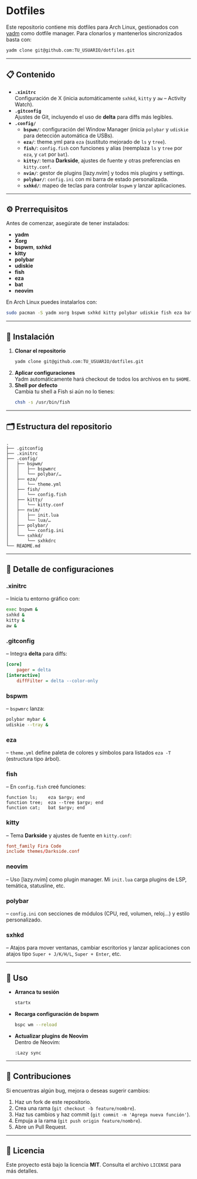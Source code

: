 # Dotfiles

Este repositorio contiene mis dotfiles para Arch Linux, gestionados con [yadm](https://yadm.io/) como dotfile manager. Para clonarlos y mantenerlos sincronizados basta con:

```bash
yadm clone git@github.com:TU_USUARIO/dotfiles.git
```

---

## 📋 Contenido

- **`.xinitrc`**  
  Configuración de X (inicia automáticamente `sxhkd`, `kitty` y `aw` – Activity Watch).
- **`.gitconfig`**  
  Ajustes de Git, incluyendo el uso de **delta** para diffs más legibles.
- **`.config/`**  
  - **`bspwm/`**: configuración del Window Manager (inicia `polybar` y `udiskie` para detección automática de USBs).  
  - **`eza/`**: theme.yml para `eza` (sustituto mejorado de `ls` y `tree`).  
  - **`fish/`**: `config.fish` con funciones y alias (reemplaza `ls` y `tree` por `eza`, y `cat` por `bat`).  
  - **`kitty/`**: tema **Darkside**, ajustes de fuente y otras preferencias en `kitty.conf`.  
  - **`nvim/`**: gestor de plugins [lazy.nvim] y todos mis plugins y settings.  
  - **`polybar/`**: `config.ini` con mi barra de estado personalizada.  
  - **`sxhkd/`**: mapeo de teclas para controlar `bspwm` y lanzar aplicaciones.

---

## ⚙️ Prerrequisitos

Antes de comenzar, asegúrate de tener instalados:

- **yadm**  
- **Xorg**  
- **bspwm**, **sxhkd**  
- **kitty**  
- **polybar**  
- **udiskie**  
- **fish**  
- **eza**  
- **bat**  
- **neovim**  

En Arch Linux puedes instalarlos con:
```bash
sudo pacman -S yadm xorg bspwm sxhkd kitty polybar udiskie fish eza bat neovim
```

---

## 🚀 Instalación

1. **Clonar el repositorio**  
   ```bash
   yadm clone git@github.com:TU_USUARIO/dotfiles.git
   ```
2. **Aplicar configuraciones**  
   Yadm automáticamente hará checkout de todos los archivos en tu `$HOME`.
3. **Shell por defecto**  
   Cambia tu shell a Fish si aún no lo tienes:
   ```bash
   chsh -s /usr/bin/fish
   ```

---

## 🗂️ Estructura del repositorio

```
.
├── .gitconfig
├── .xinitrc
├── .config/
│   ├── bspwm/
│   │   ├── bspwmrc
│   │   └── polybar/…
│   ├── eza/
│   │   └── theme.yml
│   ├── fish/
│   │   └── config.fish
│   ├── kitty/
│   │   └── kitty.conf
│   ├── nvim/
│   │   ├── init.lua
│   │   └── lua/…
│   ├── polybar/
│   │   └── config.ini
│   └── sxhkd/
│       └── sxhkdrc
└── README.md
```

---

## 🔧 Detalle de configuraciones

### .xinitrc  
– Inicia tu entorno gráfico con:
```bash
exec bspwm &
sxhkd &
kitty &
aw &
```

### .gitconfig  
– Integra **delta** para diffs:
```ini
[core]
    pager = delta
[interactive]
    diffFilter = delta --color-only
```

### bspwm  
– `bspwmrc` lanza:
```bash
polybar mybar &
udiskie --tray &
```

### eza  
– `theme.yml` define paleta de colores y símbolos para listados `eza -T` (estructura tipo árbol).

### fish  
– En `config.fish` creé funciones:
```fish
function ls;    eza $argv; end
function tree;  eza --tree $argv; end
function cat;   bat $argv; end
```

### kitty  
– Tema **Darkside** y ajustes de fuente en `kitty.conf`:
```conf
font_family Fira Code
include themes/Darkside.conf
```

### neovim  
– Uso [lazy.nvim] como plugin manager. Mi `init.lua` carga plugins de LSP, temática, statusline, etc.

### polybar  
– `config.ini` con secciones de módulos (CPU, red, volumen, reloj…) y estilo personalizado.

### sxhkd  
– Atajos para mover ventanas, cambiar escritorios y lanzar aplicaciones con atajos tipo `Super + J/K/H/L`, `Super + Enter`, etc.

---

## 📝 Uso

- **Arranca tu sesión**  
  ```bash
  startx
  ```
- **Recarga configuración de bspwm**  
  ```bash
  bspc wm --reload
  ```
- **Actualizar plugins de Neovim**  
  Dentro de Neovim:
  ```vim
  :Lazy sync
  ```

---

## 🤝 Contribuciones

Si encuentras algún bug, mejora o deseas sugerir cambios:

1. Haz un fork de este repositorio.  
2. Crea una rama (`git checkout -b feature/nombre`).  
3. Haz tus cambios y haz commit (`git commit -m 'Agrega nueva función'`).  
4. Empuja a la rama (`git push origin feature/nombre`).  
5. Abre un Pull Request.

---

## 📄 Licencia

Este proyecto está bajo la licencia **MIT**. Consulta el archivo `LICENSE` para más detalles.
